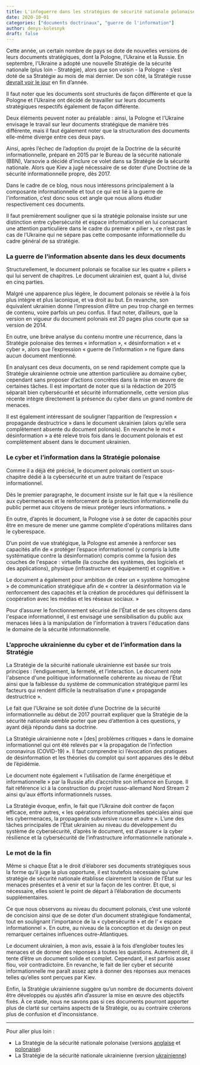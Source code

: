 ```yaml
---
title: L'infoguerre dans les stratégies de sécurité nationale polonaise et ukrainienne
date: 2020-10-01
categories: ["documents doctrinaux", "guerre de l'information"]
author: denys-kolesnyk
draft: false
---
```


Cette année, un certain nombre de pays se dote de nouvelles versions de leurs documents stratégiques, dont la Pologne, l’Ukraine et la Russie. En septembre, l'Ukraine a adopté une nouvelle Stratégie de la sécurité nationale (plus loin - Stratégie), alors que son voisin - la Pologne - s’est doté de sa Stratégie au mois de mai dernier. De son côté, la Stratégie russe [devrait voir le jour](http://www.scrf.gov.ru/news/allnews/2722/) en fin d’année. 

Il faut noter que les documents sont structurés de façon différente et que la Pologne et l’Ukraine ont décidé de travailler sur leurs documents stratégiques respectifs également de façon différente. 

Deux éléments peuvent noter au préalable : ainsi, la Pologne et l’Ukraine envisage le travail sur leur documents stratégique de manière très différente, mais il faut également noter que la structuration des documents elle-même diverge entre ces deux pays.

Ainsi, après l’échec de l’adoption du projet de la Doctrine de la sécurité informationnelle, préparé en 2015 par le Bureau de la sécurité nationale (BBN), Varsovie a décidé d’inclure ce volet dans sa Stratégie de la sécurité nationale. Alors que Kiev a jugé nécessaire de se doter d’une Doctrine de la sécurité informationnelle propre, dès 2017.

Dans le cadre de ce blog, nous nous intéressons principalement à la composante informationnelle et tout ce qui est lié à la guerre de l'information, c’est donc sous cet angle que nous allons étudier respectivement ces documents.

Il faut premièrement souligner que si la stratégie polonaise insiste sur une distinction entre cybersécurité et espace informationnel en lui consacrant une attention particulière dans le cadre du premier « pilier », ce n’est pas le cas de l’Ukraine qui ne sépare pas cette composante informationnelle du cadre général de sa stratégie.

### La guerre de l’information absente dans les deux documents

Structurellement, le document polonais se focalise sur les quatre « piliers » qui lui servent de chapitres. Le document ukrainien est, quant à lui, divisé en cinq parties.

Malgré une apparence plus légère, le document polonais se révèle à la fois plus intègre et plus laconique, et va droit au but. En revanche, son équivalent ukrainien donne l’impression d’être un peu trop chargé en termes de contenu, voire parfois un peu confus. Il faut noter, d’ailleurs, que la version en vigueur du document polonais est 20 pages plus courte que sa version de 2014.

En outre, une brève analyse du contenu montre une récurrence, dans la Stratégie polonaise des termes « information », « désinformation » et « cyber », alors que l’expression « guerre de l’information » ne figure dans aucun document mentionné.

En analysant ces deux documents, on se rend rapidement compte que la Stratégie ukrainienne octroie une attention particulière au domaine cyber, cependant sans proposer d’actions concrètes dans la mise en œuvre de certaines tâches. Il est important de noter que si la rédaction de 2015 séparait bien cybersécurité et sécurité informationnelle, cette version plus récente intègre directement la présence du cyber dans un grand nombre de menaces.

Il est également intéressant de souligner l’apparition de l’expression « propagande destructrice » dans le document ukrainien (alors qu’elle sera complètement absente du document polonais). En revanche le mot « désinformation » a été relevé trois fois dans le document polonais et est complètement absent dans le document ukrainien.

### Le cyber et l’information dans la Stratégie polonaise

Comme il a déjà été précisé, le document polonais contient un sous-chapitre dédié à la cybersécurité et un autre traitant de l’espace informationnel.

Dès le premier paragraphe, le document insiste sur le fait que « la résilience aux cybermenaces et le renforcement de la protection informationnelle du public permet aux citoyens de mieux protéger leurs informations. »

En outre, d’après le document, la Pologne vise à se doter de capacités pour être en mesure de mener une gamme complète d'opérations militaires dans le cyberespace.

D’un point de vue stratégique, la Pologne est amenée à renforcer ses capacités afin de « protéger l’espace informationnel (y compris la lutte systématique contre la désinformation) compris comme la fusion des couches de l'espace : virtuelle (la couche des systèmes, des logiciels et des applications), physique (infrastructure et équipement) et cognitive. »

Le document a également pour ambition de créer un « système homogène » de communication stratégique afin de « contrer la désinformation via le renforcement des capacités et la création de procédures qui définissent la coopération avec les médias et les réseaux sociaux. »

Pour d’assurer le fonctionnement sécurisé de l'État et de ses citoyens dans l'espace informationnel, il est envisagé une sensibilisation du public aux menaces liées à la manipulation de l'information à travers l'éducation dans le domaine de la sécurité informationnelle.

### L’approche ukrainienne du cyber et de l’information dans la Stratégie

La Stratégie de la sécurité nationale ukrainienne est basée sur trois principes : l’endiguement, la fermeté, et l’interaction. Le document note l'absence d'une politique informationnelle cohérente au niveau de l’État ainsi que la faiblesse du système de communication stratégique parmi les facteurs qui rendent difficile la neutralisation d’une « propagande destructrice ».

Le fait que l’Ukraine se soit dotée d’une Doctrine de la sécurité informationnelle au début de 2017 pourrait expliquer que la Stratégie de la sécurité nationale semble porter que peu d’attention à ces questions, y ayant déjà répondu dans sa doctrine.

La Stratégie ukrainienne note « [des] problèmes critiques » dans le domaine informationnel qui ont été relevés par « la propagation de l’infection coronavirus (COVID-19) ». Il faut comprendre ici l’évocation des pratiques de désinformation et les théories du complot qui sont apparues dès le début de l’épidémie.

Le document note également « l’utilisation de l’arme énergétique et informationnelle » par la Russie afin d’accroître son influence en Europe. Il fait référence ici à la construction du projet russo-allemand Nord Stream 2 ainsi qu'aux éfforts informationnels russes.

La Stratégie évoque, enfin, le fait que l’Ukraine doit contrer de façon efficace, entre autres, « les opérations informationnelles spéciales ainsi que les cybermenaces, la propagande subversive russe et autre ». L’une des tâches principales de l’État ukrainien au niveau du développement du système de cybersécurité, d’après le document, est d’assurer « la cyber résilience et la cybersécurité de l’infrastructure informationnelle nationale ».

### Le mot de la fin

Même si chaque État a le droit d’élaborer ses documents stratégiques sous la forme qu’il juge la plus opportune, il est toutefois nécessaire qu’une stratégie de sécurité nationale établisse clairement la vision de l’État sur les menaces présentes et à venir et sur la façon de les contrer. Et que, si nécessaire, elles soient le point de départ à l’élaboration de documents supplémentaires.

Ce que nous observons au niveau du document polonais, c’est une volonté de concision ainsi que de se doter d’un document stratégique fondamental, tout en soulignant l’importance de la « cybersécurité » et de l’ « espace informationnel ». En outre, au niveau de la conception et du design on peut remarquer certaines influences outre-Atlantiques.

Le document ukrainien, à mon avis, essaie à la fois d’englober toutes les menaces et de donner des réponses à toutes les questions. Autrement dit, il tente d’être un document solide et complet. Cependant, il est parfois assez flou, voir contradictoire. En revanche, le fait de lier cyber et sécurité informationnelle me paraît assez apte à donner des réponses aux menaces telles qu’elles sont perçues par Kiev.

Enfin, la Stratégie ukrainienne suggère qu’un nombre de documents doivent être développés ou ajustés afin d’assurer la mise en œuvre des objectifs fixés. À ce stade, nous ne savons pas si ces documents pourront apporter plus de clarté sur certains aspects de la Stratégie, ou au contraire créerons plus de confusion et d'inconsistance.

- - -

Pour aller plus loin :

- La Stratégie de la sécurité nationale polonaise (versions [anglaise](https://www.bbn.gov.pl/ftp/dokumenty/National_Security_Strategy_of_the_Republic_of_Poland_2020.pdf) et [polonaise](https://www.bbn.gov.pl/ftp/dokumenty/Strategia_Bezpieczenstwa_Narodowego_RP_2020.pdf))
- La Stratégie de la sécurité nationale ukrainienne (version [ukrainienne](https://www.president.gov.ua/documents/3922020-35037))